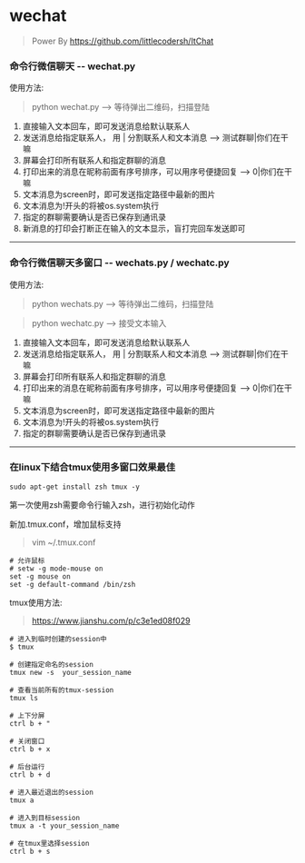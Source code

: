 # wechat
> Power By https://github.com/littlecodersh/ItChat

### 命令行微信聊天 -- wechat.py

使用方法:

> python wechat.py  --> 等待弹出二维码，扫描登陆

1. 直接输入文本回车，即可发送消息给默认联系人
2. 发送消息给指定联系人， 用 | 分割联系人和文本消息  -->  测试群聊|你们在干嘛
3. 屏幕会打印所有联系人和指定群聊的消息
4. 打印出来的消息在昵称前面有序号排序，可以用序号便捷回复  -->  0|你们在干嘛
5. 文本消息为screen时，即可发送指定路径中最新的图片
6. 文本消息为!开头的将被os.system执行
7. 指定的群聊需要确认是否已保存到通讯录
8. 新消息的打印会打断正在输入的文本显示，盲打完回车发送即可

--- 


### 命令行微信聊天多窗口 -- wechats.py / wechatc.py

使用方法:

> python wechats.py  --> 等待弹出二维码，扫描登陆

> python wechatc.py  --> 接受文本输入

1. 直接输入文本回车，即可发送消息给默认联系人
2. 发送消息给指定联系人， 用 | 分割联系人和文本消息  -->  测试群聊|你们在干嘛
3. 屏幕会打印所有联系人和指定群聊的消息
4. 打印出来的消息在昵称前面有序号排序，可以用序号便捷回复  -->  0|你们在干嘛
5. 文本消息为screen时，即可发送指定路径中最新的图片
6. 文本消息为!开头的将被os.system执行
7. 指定的群聊需要确认是否已保存到通讯录

--- 


### 在linux下结合tmux使用多窗口效果最佳
```
sudo apt-get install zsh tmux -y
```

第一次使用zsh需要命令行输入zsh，进行初始化动作

新加.tmux.conf，增加鼠标支持
> vim ~/.tmux.conf
```
# 允许鼠标
# setw -g mode-mouse on
set -g mouse on
set -g default-command /bin/zsh
```

tmux使用方法:
> https://www.jianshu.com/p/c3e1ed08f029
```
# 进入到临时创建的session中
$ tmux

# 创建指定命名的session
tmux new -s  your_session_name

# 查看当前所有的tmux-session
tmux ls

# 上下分屏
ctrl b + "

# 关闭窗口
ctrl b + x

# 后台运行
ctrl b + d

# 进入最近退出的session
tmux a

# 进入到目标session
tmux a -t your_session_name

# 在tmux里选择session
ctrl b + s
```
